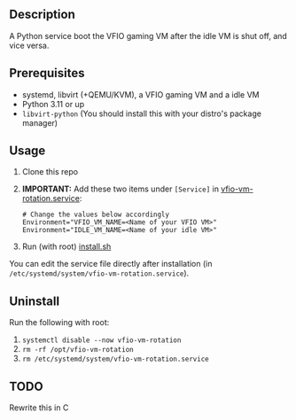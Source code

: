 ## Description

A Python service boot the VFIO gaming VM after the idle VM is shut off, and vice versa.

## Prerequisites  

- systemd, libvirt (+QEMU/KVM), a VFIO gaming VM and a idle VM
- Python 3.11 or up
- `libvirt-python` (You should install this with your distro's package manager)

## Usage

1. Clone this repo
2. **IMPORTANT:** Add these two items under `[Service]` in [vfio-vm-rotation.service](./vfio-vm-rotation.service):

    ```
    # Change the values below accordingly
    Environment="VFIO_VM_NAME=<Name of your VFIO VM>"
    Environment="IDLE_VM_NAME=<Name of your idle VM>"
    ```

3. Run (with root) [install.sh](./install.sh)

You can edit the service file directly after installation (in `/etc/systemd/system/vfio-vm-rotation.service`).

## Uninstall

Run the following with root:

1. `systemctl disable --now vfio-vm-rotation`
2. `rm -rf /opt/vfio-vm-rotation`
3. `rm /etc/systemd/system/vfio-vm-rotation.service`

## TODO

Rewrite this in C
